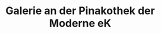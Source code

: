 ---
title: "Galerie an der Pinakothek der Moderne eK"
url: /muenchen/galerie-an-der-pinakothek-der-moderne-ek/
shop: Kunst
---